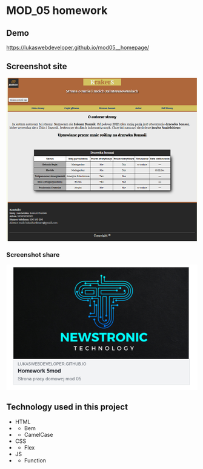# MOD_05 homework

## Demo
https://lukaswebdeveloper.github.io/mod05__homepage/


## Screenshot site

![ScreenshotSite](img/screenshotSite.png)

### Screenshot share
![Screenshot share.png](img/screenshootShare.png)

## Technology used in this project
- HTML
- - Bem 
- - CamelCase
- CSS
- - Flex
- JS
- - Function
